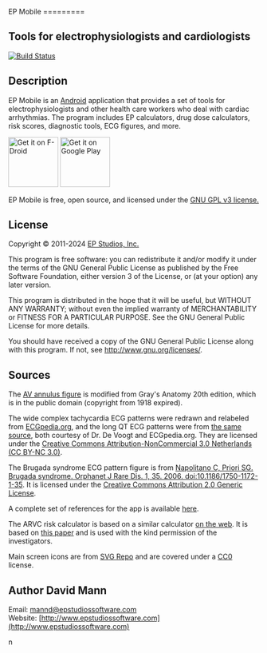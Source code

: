 EP Mobile =========

## Tools for electrophysiologists and cardiologists

[![Build Status](https://travis-ci.org/mannd/epmobile.svg?branch=master)](https://travis-ci.org/mannd/epmobile)

## Description
EP Mobile is an [Android](http://www.android.com)
application that provides a set of tools for electrophysiologists and
other health care workers who deal with cardiac arrhythmias.  The
program includes EP calculators, drug dose calculators, risk scores,
diagnostic tools, ECG figures, and more.

<a href="https://f-droid.org/packages/org.epstudios.epmobile/"
target="_blank"> <img src="https://f-droid.org/badge/get-it-on.png"
alt="Get it on F-Droid" height="100"/></a> <a
href="https://play.google.com/store/apps/details?id=org.epstudios.epmobile"
target="_blank"> <img
src="https://play.google.com/intl/en_us/badges/images/generic/en-play-badge.png"
alt="Get it on Google Play" height="100"/></a>

EP Mobile is free, open source, and licensed under the
[GNU GPL v3 license.](http://www.gnu.org/licenses/gpl.html)

## License
Copyright © 2011-2024 [EP Studios, Inc.](http://www.epstudiossoftware.com)

This program is free software: you can redistribute it and/or modify
it under the terms of the GNU General Public License as published by
the Free Software Foundation, either version 3 of the License, or (at
your option) any later version.

This program is distributed in the hope that it will be useful, but
WITHOUT ANY WARRANTY; without even the implied warranty of
MERCHANTABILITY or FITNESS FOR A PARTICULAR PURPOSE.  See the GNU
General Public License for more details.

You should have received a copy of the GNU General Public License
along with this program.  If not, see <http://www.gnu.org/licenses/>.

## Sources
The [AV annulus figure](http://en.wikipedia.org/wiki/File:Gray495.png) is
modified from Gray's Anatomy 20th edition, which is in the public
domain (copyright from 1918 expired).

The wide complex tachycardia ECG patterns were redrawn and relabeled
from
[ECGpedia.org](http://en.ecgpedia.org/wiki/Approach_to_the_Wide_Complex_Tachycardia),
and the long QT ECG patterns were from
[the same source](http://en.ecgpedia.org/wiki/Long_QT_Syndrome), both
courtesy of Dr. De Voogt and ECGpedia.org.  They are licensed under
the
[Creative Commons Attribution-NonCommercial 3.0 Netherlands (CC BY-NC 3.0)](http://creativecommons.org/licenses/by-nc/3.0/nl/deed.en_GB).

The Brugada syndrome ECG pattern figure is from
[Napolitano C, Priori SG. Brugada syndrome. Orphanet J Rare Dis. 1, 35. 2006. doi:10.1186/1750-1172-1-35](http://www.ncbi.nlm.nih.gov/pubmed/16972995?dopt=Abstract).
It is licensed under the
[Creative Commons Attribution 2.0 Generic License](http://creativecommons.org/licenses/by/2.0/deed.en).

A complete set of references for the app is available
[here](https://www.epstudiossoftware.com/ep-mobile/references-2/).

The ARVC risk calculator is based on a similar calculator
[on the web](https://arvcrisk.com).  It is based on
[this paper](https://academic.oup.com/eurheartj/advance-article/doi/10.1093/eurheartj/ehz103/5419784)
and is used with the kind permission of the investigators.

Main screen icons are from [SVG Repo](https://www.svgrepo.com) and are
covered under a
[CC0](https://creativecommons.org/share-your-work/public-domain/cc0/)
license.

## Author David Mann

Email: [mannd@epstudiossoftware.com](mailto:mannd@epstudiossoftware.com)  
Website: [http://www.epstudiossoftware.com](http://www.epstudiossoftware.com)   

n
